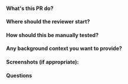 #### What's this PR do?


#### Where should the reviewer start?


#### How should this be manually tested?


#### Any background context you want to provide?


#### Screenshots (if appropriate):


#### Questions
